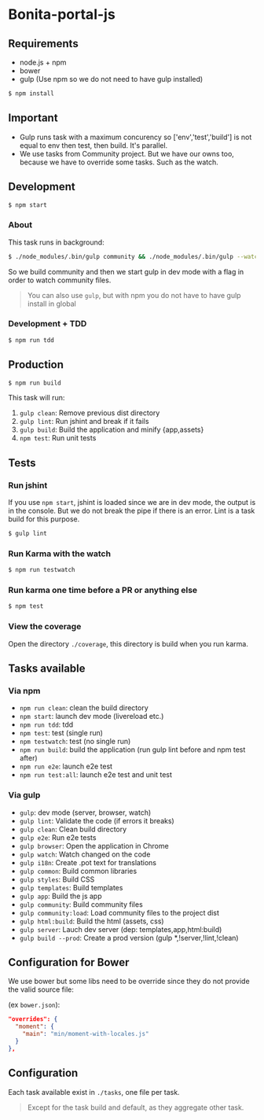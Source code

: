 # Bonita-portal-js

## Requirements

- node.js + npm
- bower
- gulp (Use npm so we do not need to have gulp installed)

```sh
$ npm install
```

## Important

- Gulp runs task with a maximum concurency so ['env','test','build'] is not equal to env then test, then build. It's parallel.
- We use tasks from Community project. But we have our owns too, because we have to override some tasks. Such as the watch.


## Development

```sh
$ npm start
```

### About

This task runs in background:

```sh
$ ./node_modules/.bin/gulp community && ./node_modules/.bin/gulp --watchCommunity
```

So we build community and then we start gulp in dev mode with a flag in order to watch community files.

> You can also use `gulp`, but with npm you do not have to have gulp install in global

### Development + TDD

```sh
$ npm run tdd
```

## Production

```sh
$ npm run build
```

This task will run:

1. `gulp clean`: Remove previous dist directory
2. `gulp lint`: Run jshint and break if it fails
3. `gulp build`: Build the application and minify {app,assets}
4. `npm test`: Run unit tests

## Tests

### Run jshint

If you use `npm start`, jshint is loaded since we are in dev mode, the output is in the console. But we do not break the pipe if there is an error. Lint is a task build for this purpose.

```sh
$ gulp lint
```

### Run Karma with the watch

```sh
$ npm run testwatch
```

### Run karma one time before a PR or anything else

```sh
$ npm test
```

### View the coverage

Open the directory `./coverage`, this directory is build when you run karma.

## Tasks available

### Via npm

- `npm run clean`: clean the build directory
- `npm start`: launch dev mode (livereload etc.)
- `npm run tdd`: tdd
- `npm test`: test (single run)
- `npm testwatch`: test (no single run)
- `npm run build`: build the application (run gulp lint before and npm test after)
- `npm run e2e`: launch e2e test
- `npm run test:all`: launch e2e test and unit test

### Via gulp

- `gulp`: dev mode (server, browser, watch)
- `gulp lint`: Validate the code (if errors it breaks)
- `gulp clean`: Clean build directory
- `gulp e2e`: Run e2e tests
- `gulp browser`: Open the application in Chrome
- `gulp watch`: Watch changed on the code
- `gulp i18n`: Create .pot text for translations
- `gulp common`: Build common libraries
- `gulp styles`: Build CSS
- `gulp templates`: Build templates
- `gulp app`: Build the js app
- `gulp community`: Build community files
- `gulp community:load`: Load community files to the project dist
- `gulp html:build`: Build the html (assets, css)
- `gulp server`: Lauch dev server (dep: templates,app,html:build)
- `gulp build --prod`: Create a prod version (gulp *,!server,!lint,!clean)


## Configuration for Bower

We use bower but some libs need to be override since they do not provide the valid source file:

(ex `bower.json`):

```json
"overrides": {
  "moment": {
    "main": "min/moment-with-locales.js"
  }
},
```


## Configuration

Each task available exist in `./tasks`, one file per task.

> Except for the task build and default, as they aggregate other task.
